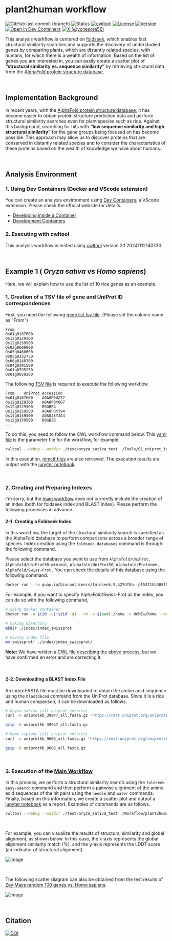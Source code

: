 # plant2human workflow

![GitHub last commit (branch)](https://img.shields.io/github/last-commit/yonesora56/plant2human/main)
![Status](https://img.shields.io/badge/status-development-yellow)
[![cwltool](https://img.shields.io/badge/cwltool-3.1.20241112140730-success)](https://github.com/common-workflow-language/cwltool/releases/tag/3.1.20241112140730)
[![License](https://img.shields.io/badge/License-MIT-blue.svg)](./LICENSE)
[![Version](https://img.shields.io/badge/version-1.0.1-brightgreen)](https://github.com/yonesora56/plant2human/releases/tag/v1.0.1)
[![Open in Dev Containers](https://img.shields.io/static/v1?label=Dev%20Containers&message=python3.11&color=blue&logo=docker)](https://github.com/yonesora56/plant2human/tree/main/.devcontainer)
[![X (@yonesora56)](https://img.shields.io/badge/yonesora56-black?style=flat&logo=x&logoColor=white)](https://twitter.com/yonesora56)


This analysis workflow is centered on [foldseek](https://github.com/steineggerlab/foldseek), which enables fast structural similarity searches and supports the discovery of understudied genes by comparing plants, which are distantly related species, with humans, for which there is a wealth of information.
Based on the list of genes you are interested in, you can easily create a scatter plot of **“structural similarity vs. sequence similarity”** by retrieving structural data from the [AlphaFold protein structure database](https://alphafold.ebi.ac.uk/).

&nbsp;

## Implementation Background

In recent years, with the [AlphaFold protein structure database](https://alphafold.ebi.ac.uk/), it has become easier to obtain protein structure prediction data and perform structural similarity searches even for plant species such as rice. Against this background, searching for hits with **“low sequence similarity and high structural similarity”** for the gene groups being focused on has become possible. This approach may allow us to discover proteins that are conserved in distantly related species and to consider the characteristics of these proteins based on the wealth of knowledge we have about humans.

&nbsp;

## Analysis Environment

### **1. Using Dev Containers (Docker and VScode extension)**

You can create an analysis environment using [Dev Containers](./.devcontainer/devcontainer.json), a VScode extension.
Please check the official website for details.
- [Developing inside a Container](https://code.visualstudio.com/docs/devcontainers/containers)
- [Development Containers](https://containers.dev/)

### **2. Executing with cwltool**

This analysis workflow is tested using [cwltool](https://github.com/common-workflow-language/cwltool) version 3.1.20241112140730.

&nbsp;

## Example 1 ( *Oryza sativa* vs *Homo sapiens*)

Here, we will explain how to use the list of 10 rice genes as an example.

### **1. Creation of a TSV file of gene and UniProt ID correspondences**

First, you need the following [gene list tsv file](./test/oryza_sativa_test/oryza_sativa_random_gene_list.tsv). (Please set the column name as "From")

```tsv
From
Os01g0187600
Os12g0129300
Os12g0159500
Os02g0609000
Os05g0468600
Os05g0352750
Os06g0140700
Os04g0391500
Os01g0795250
Os01g0859200
```

The following [TSV file](./test/oryza_sativa_test/rice_random_gene_idmapping_all.tsv) is required to execute the following workflow. 

```tsv
From	UniProt Accession
Os01g0187600	A0A0P0UZ77
Os12g0129300	A0A0P0Y6G7
Os12g0129300	B9GBP4
Os12g0159500	A0A0P0Y794
Os12g0159500	A0A8J8YJ44
Os12g0159500	B9GBZ8
...
```
To do this, you need to follow the CWL workflow command below.
This [yaml file](./job/uniprot_idmapping_job_example_os.yml) is the parameter file for the workflow, for example.

```bash
cwltool --debug --outdir ./test/oryza_sativa_test ./Tools/01_uniprot_idmapping.cwl ./job/uniprot_idmapping_job_example_os.yml
```
In this execution, [mmcif files](./test/oryza_sativa_test/rice_random_gene_mmcif) are also retrieved.
The execution results are output with the [jupyter notebook](./test/oryza_sativa_test/rice_random_gene_uniprot_idmapping.ipynb).

&nbsp;

### **2. Creating and Preparing Indexes**

I'm sorry, but the [main workflow](./Workflow/plant2human_v1.0.1.cwl) does not currently include the creation of an index (both for foldseek index and BLAST index).
Please perform the following processes in advance.

#### 2-1. Creating a Foldseek Index

In this workflow, the target of the structural similarity search is specified as the AlphaFold database to perform comparisons across a broader range of species.
Index creation using the `foldseek databases` command is through the following command.

Please select the database you want to use from `Alphafold/UniProt,` `Alphafold/UniProt50-minimal`, `Alphafold/UniProt50`, `Alphafold/Proteome,` `Alphafold/Swiss-Prot.`
You can check the details of this database using the following command.

```bash
docker run --rm quay.io/biocontainers/foldseek:9.427df8a--pl5321hb365157_1 foldseek databases --help
```

For example, if you want to specify AlphaFold/Swiss-Prot as the index, you can do so with the following command,

```bash
# using docker container
docker run -u $(id -u):$(id -g) --rm -v $(pwd):/home -e HOME=/home --workdir /home quay.io/biocontainers/foldseek:9.427df8a--pl5321hb365157_1 foldseek databases Alphafold/Swiss-Prot swissprot tmp --threads 8

# making directory
mkdir ./index/index_swissprot

# moving index file
mv swissprot* ./index/index_swissprot/
```
**Note:** We have written a [CWL file describing the above process](./Tools/02_foldseek_database.cwl), but we have confirmed an error and are correcting it.

&nbsp;

#### 2-2. Downloading a BLAST Index File

An index FASTA file must be downloaded to obtain the amino acid sequence using the `blastdbcmd` command from the UniProt database.
Since it is a rice and human comparison, it can be downloaded as follows.

```bash
# Oryza sativa (all uniprot entries)
curl -o uniprotkb_39947_all.fasta.gz "https://rest.uniprot.org/uniprotkb/stream?compressed=true&format=fasta&query=%28organism_id%3A39947%29"

gzip -d uniprotkb_39947_all.fasta.gz

# Homo sapiens (all uniprot entries)
curl -o uniprotkb_9606_all.fasta.gz "https://rest.uniprot.org/uniprotkb/stream?compressed=true&format=fasta&query=%28organism_id%3A9606%29"

gzip -d uniprotkb_9606_all.fasta.gz
```

&nbsp;

### 3. Execution of the [Main Workflow](./Workflow/plant2human_v1.0.1.cwl)

In this process, we perform a structural similarity search using the `foldseek easy-search` command and then perform a pairwise alignment of the amino acid sequences of the hit pairs using the `needle` and `water` commands.
Finally, based on this information, we create a scatter plot and output a [jupyter notebook](./test/oryza_sativa_test/plant2human_report.ipynb) as a report.
Examples of commands are as follows.

```bash
cwltool --debug --outdir ./test/oryza_sativa_test ./Workflow/plant2human.cwl ./job/plant2human_job_example_os.yml
```

&nbsp;

For example, you can visualize the results of structural similarity and global alignment, as shown below.
In this case, the x-axis represents the global alignment similarity match (%), and the y-axis represents the LDDT score (an indicator of structural alignment).

![image](./image/rice_test_scatter_plot.png)

&nbsp;

The following scatter diagram can also be obtained from the test results of [Zey Mays random 100 genes vs. Homo sapiens](./test/zea_mays_test).

![image](./image/zey_mays_scatter_plot.png)

&nbsp;

## Citation

[![DOI](https://img.shields.io/badge/DOI-10.48546%2FWORKFLOWHUB.WORKFLOW.1206.3-blue)](https://doi.org/10.48546/WORKFLOWHUB.WORKFLOW.1206.3)